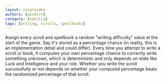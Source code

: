 ```yaml
---
layout: singleidea
authors: [aosdict]
category: [vanilla]
tags: [writing, scrolls, spellbooks]
---
```

Assign every scroll and spellbook a random "writing difficulty" value at the
start of the game. Say it's stored as a percentage chance (in reality, this is
an implementation detail and could differ). Every time you attempt to write a
scroll or book, it computes your own percentage chance to correctly write
something unknown, which is deterministic and only depends on stats like Luck
and Intelligence and your role. Whether you write the scroll successfully or not
depends on whether your computed percentage beats the randomized percentage of
that scroll.
